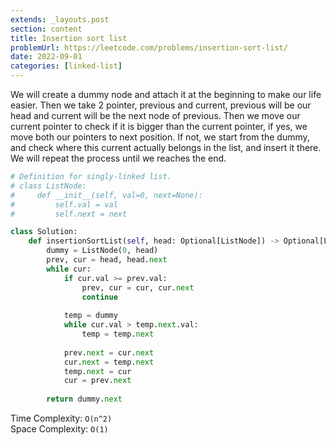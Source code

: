 ```yaml
---
extends: _layouts.post
section: content
title: Insertion sort list
problemUrl: https://leetcode.com/problems/insertion-sort-list/
date: 2022-09-01
categories: [linked-list]
---
```


We will create a dummy node and attach it at the beginning to make our life easier. Then we take 2 pointer, previous and current, previous will be our head and current will be the next node of previous. Then we move our current pointer to check if it is bigger than the current pointer, if yes, we move both our pointers to next position. If not, we start from the dummy, and check where this current actually belongs in the list, and insert it there. We will repeat the process until we reaches the end.

```python
# Definition for singly-linked list.
# class ListNode:
#     def __init__(self, val=0, next=None):
#         self.val = val
#         self.next = next

class Solution:
    def insertionSortList(self, head: Optional[ListNode]) -> Optional[ListNode]:
        dummy = ListNode(0, head)
        prev, cur = head, head.next
        while cur:
            if cur.val >= prev.val:
                prev, cur = cur, cur.next
                continue
            
            temp = dummy
            while cur.val > temp.next.val:
                temp = temp.next
            
            prev.next = cur.next
            cur.next = temp.next
            temp.next = cur
            cur = prev.next
        
        return dummy.next
```

Time Complexity: `O(n^2)` <br/>
Space Complexity: `O(1)`